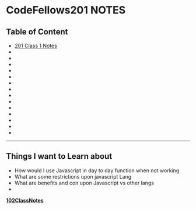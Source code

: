 # CodeFellows201 NOTES
## Table of Content
- [201 Class 1 Notes](https://github.com/davidlee9088/CodeFellows201/Class1)
- 
- 
- 
- 
- 
- 
- 
- 
- 
- 
- 
- 
- 
- 
---
## Things I want to Learn about
- How would I use Javascript in day to day function when not working
- What are some restrictions upon javascript Lang
- What are benefits and con upon Javascript vs other langs
- 
**[102ClassNotes](https://davidlee9088.github.io/reading-notes/)**
 